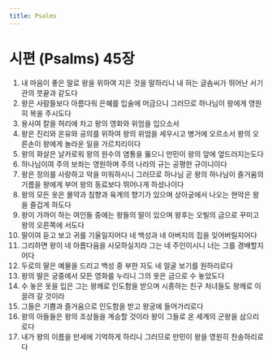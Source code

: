 ```yaml
---
title: Psalms
---
```


# 시편 (Psalms) 45장
1. 내 마음이 좋은 말로 왕을 위하여 지은 것을 말하리니 내 혀는 글솜씨가 뛰어난 서기관의 붓끝과 같도다
1. 왕은 사람들보다 아름다워 은혜를 입술에 머금으니 그러므로 하나님이 왕에게 영원히 복을 주시도다
1. 용사여 칼을 허리에 차고 왕의 영화와 위엄을 입으소서
1. 왕은 진리와 온유와 공의를 위하여 왕의 위엄을 세우시고 병거에 오르소서 왕의 오른손이 왕에게 놀라운 일을 가르치리이다
1. 왕의 화살은 날카로워 왕의 원수의 염통을 뚫으니 만민이 왕의 앞에 엎드러지는도다
1. 하나님이여 주의 보좌는 영원하며 주의 나라의 규는 공평한 규이니이다
1. 왕은 정의를 사랑하고 악을 미워하시니 그러므로 하나님 곧 왕의 하나님이 즐거움의 기름을 왕에게 부어 왕의 동료보다 뛰어나게 하셨나이다
1. 왕의 모든 옷은 몰약과 침향과 육계의 향기가 있으며 상아궁에서 나오는 현악은 왕을 즐겁게 하도다
1. 왕이 가까이 하는 여인들 중에는 왕들의 딸이 있으며 왕후는 오빌의 금으로 꾸미고 왕의 오른쪽에 서도다
1. 딸이여 듣고 보고 귀를 기울일지어다 네 백성과 네 아버지의 집을 잊어버릴지어다
1. 그리하면 왕이 네 아름다움을 사모하실지라 그는 네 주인이시니 너는 그를 경배할지어다
1. 두로의 딸은 예물을 드리고 백성 중 부한 자도 네 얼굴 보기를 원하리로다
1. 왕의 딸은 궁중에서 모든 영화를 누리니 그의 옷은 금으로 수 놓았도다
1. 수 놓은 옷을 입은 그는 왕께로 인도함을 받으며 시종하는 친구 처녀들도 왕께로 이끌려 갈 것이라
1. 그들은 기쁨과 즐거움으로 인도함을 받고 왕궁에 들어가리로다
1. 왕의 아들들은 왕의 조상들을 계승할 것이라 왕이 그들로 온 세계의 군왕을 삼으리로다
1. 내가 왕의 이름을 만세에 기억하게 하리니 그러므로 만민이 왕을 영원히 찬송하리로다